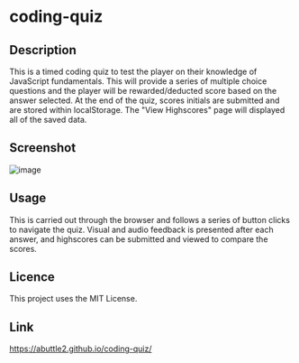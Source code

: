 # coding-quiz

## Description

This is a timed coding quiz to test the player on their knowledge of JavaScript fundamentals. This will provide a series of multiple choice questions and the player will be rewarded/deducted score based on the answer selected. At the end of the quiz, scores initials are submitted and are stored within localStorage. The "View Highscores" page will displayed all of the saved data.

## Screenshot

![image](https://user-images.githubusercontent.com/32392106/213595771-eb61b205-6d4c-4bee-9fa9-57d9b7549015.png)

## Usage

This is carried out through the browser and follows a series of button clicks to navigate the quiz. Visual and audio feedback is presented after each answer, and highscores can be submitted and viewed to compare the scores.

## Licence

This project uses the MIT License.

## Link

https://abuttle2.github.io/coding-quiz/
